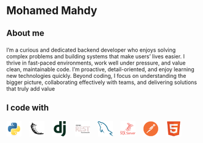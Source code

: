 <h1 align="left">Mohamed Mahdy</h1>

###

<h2 align="left">About me</h2>

###

<p align="left">I’m a curious and dedicated backend developer who enjoys solving complex problems and building systems that make users’ lives easier. I thrive in fast-paced environments, work well under pressure, and value clean, maintainable code. I’m proactive, detail-oriented, and enjoy learning new technologies quickly. Beyond coding, I focus on understanding the bigger picture, collaborating effectively with teams, and delivering solutions that truly add value</p>

###

<h2 align="left">I code with</h2>

###

<div align="left">
  <img src="https://github.com/devicons/devicon/blob/v2.17.0/icons/python/python-original.svg" height="40" alt="Python logo"  />
  <img width="12" />
  <img src="https://github.com/devicons/devicon/blob/v2.17.0/icons/flask/flask-original.svg" height="40" alt="Flask logo"  />
  <img width="12" />
  <img src="https://github.com/devicons/devicon/blob/v2.17.0/icons/django/django-plain.svg" height="40" alt="Django logo"  />
  <img width="12" />
  <img src="https://github.com/devicons/devicon/blob/v2.17.0/icons/djangorest/djangorest-original-wordmark.svg" height="40" alt="DRF logo"  />
  <img width="12" />
  <img src="https://github.com/devicons/devicon/blob/v2.17.0/icons/mysql/mysql-original.svg" height="40" alt="MySql logo"  />
  <img width="12" />
  <img src="https://github.com/devicons/devicon/blob/v2.17.0/icons/microsoftsqlserver/microsoftsqlserver-plain-wordmark.svg" height="40" alt="SSMS logo"  />
  <img width="12" />
  <img src="https://github.com/devicons/devicon/blob/v2.17.0/icons/postman/postman-original.svg" height="40" alt="Postman logo"  />
  <img width="12" />
  <img src="https://github.com/devicons/devicon/blob/v2.17.0/icons/html5/html5-original.svg" height="40" alt="HTML logo"  />
</div>

###
